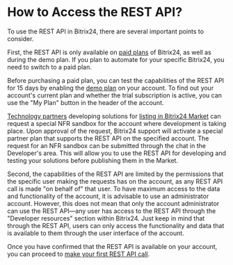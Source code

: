 # How to Access the REST API?

To use the REST API in Bitrix24, there are several important points to consider.

First, the REST API is only available on [paid plans](https://www.bitrix24.com/prices/) of Bitrix24, as well as during the demo plan. If you plan to automate for your specific Bitrix24, you need to switch to a paid plan.

Before purchasing a paid plan, you can test the capabilities of the REST API for 15 days by enabling the [demo plan](https://helpdesk.bitrix24.com/open/20237014/) on your account. To find out your account's current plan and whether the trial subscription is active, you can use the "My Plan" button in the header of the account.

[Technology partners](../market/technology-partnership.md) developing solutions for [listing in Bitrix24 Market](../market/index.md) can request a special NFR sandbox for the account where development is taking place. Upon approval of the request, Bitrix24 support will activate a special partner plan that supports the REST API on the specified account. The request for an NFR sandbox can be submitted through the chat in the Developer's area. This will allow you to use the REST API for developing and testing your solutions before publishing them in the Market.

Second, the capabilities of the REST API are limited by the permissions that the specific user making the requests has on the account, as any REST API call is made "on behalf of" that user. To have maximum access to the data and functionality of the account, it is advisable to use an administrator account. However, this does not mean that only the account administrator can use the REST API—any user has access to the REST API through the "Developer resources" section within Bitrix24. Just keep in mind that through the REST API, users can only access the functionality and data that is available to them through the user interface of the account.

Once you have confirmed that the REST API is available on your account, you can proceed to [make your first REST API call](./first-rest-api-call.md).